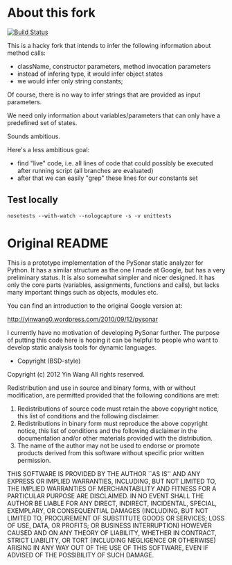 # About this fork

[![Build Status](https://travis-ci.org/Vanuan/mini-pysonar.png?branch=master)](https://travis-ci.org/Vanuan/mini-pysonar)

This is a hacky fork that intends to infer the following information about method calls:

  * className, constructor parameters, method invocation parameters
  * instead of infering type, it would infer object states
  * we would infer only string constants;

Of course, there is no way to infer strings that are provided as input parameters.

We need only information about variables/parameters that can only have a predefined set of states.

Sounds ambitious.

Here's a less ambitious goal:

  * find "live" code, i.e. all lines of code that could possibly be executed after running script (all branches are evaluated)
  * after that we can easily "grep" these lines for our constants set

## Test locally

    nosetests --with-watch --nologcapture -s -v unittests

# Original README



This is a prototype implementation of the PySonar static analyzer for
Python. It has a similar structure as the one I made at Google, but
has a very preliminary status. It is also somewhat simpler and nicer
designed. It has only the core parts (variables, assignments,
functions and calls), but lacks many important things such as objects,
modules etc.

You can find an introduction to the original Google version at:

http://yinwang0.wordpress.com/2010/09/12/pysonar

I currently have no motivation of developing PySonar further. The
purpose of putting this code here is hoping it can be helpful to
people who want to develop static analysis tools for dynamic
languages.


* Copyright (BSD-style)

Copyright (c) 2012 Yin Wang
All rights reserved.

Redistribution and use in source and binary forms, with or without
modification, are permitted provided that the following conditions
are met:

1. Redistributions of source code must retain the above copyright
   notice, this list of conditions and the following disclaimer.
2. Redistributions in binary form must reproduce the above copyright
   notice, this list of conditions and the following disclaimer in the
   documentation and/or other materials provided with the distribution.
3. The name of the author may not be used to endorse or promote products
   derived from this software without specific prior written permission.

THIS SOFTWARE IS PROVIDED BY THE AUTHOR ``AS IS'' AND ANY EXPRESS OR
IMPLIED WARRANTIES, INCLUDING, BUT NOT LIMITED TO, THE IMPLIED WARRANTIES
OF MERCHANTABILITY AND FITNESS FOR A PARTICULAR PURPOSE ARE DISCLAIMED.
IN NO EVENT SHALL THE AUTHOR BE LIABLE FOR ANY DIRECT, INDIRECT,
INCIDENTAL, SPECIAL, EXEMPLARY, OR CONSEQUENTIAL DAMAGES (INCLUDING, BUT
NOT LIMITED TO, PROCUREMENT OF SUBSTITUTE GOODS OR SERVICES; LOSS OF USE,
DATA, OR PROFITS; OR BUSINESS INTERRUPTION) HOWEVER CAUSED AND ON ANY
THEORY OF LIABILITY, WHETHER IN CONTRACT, STRICT LIABILITY, OR TORT
(INCLUDING NEGLIGENCE OR OTHERWISE) ARISING IN ANY WAY OUT OF THE USE OF
THIS SOFTWARE, EVEN IF ADVISED OF THE POSSIBILITY OF SUCH DAMAGE.
